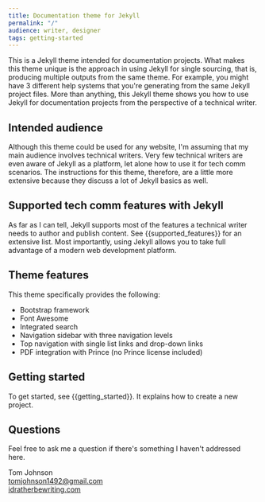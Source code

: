 ```yaml
---
title: Documentation theme for Jekyll
permalink: "/"
audience: writer, designer
tags: getting-started
---
```


This is a Jekyll theme intended for documentation projects. What makes this theme unique is the approach in using Jekyll for single sourcing, that is, producing multiple outputs from the same theme. For example, you might have 3 different help systems that you're generating from the same Jekyll project files. More than anything, this Jekyll theme shows you how to use Jekyll for documentation projects from the perspective of a technical writer. 

## Intended audience

Although this theme could be used for any website, I'm assuming that my main audience involves technical writers. Very few technical writers are even aware of Jekyll as a platform, let alone how to use it for tech comm scenarios. The instructions for this theme, therefore, are a little more extensive because they discuss a lot of Jekyll basics as well.

## Supported tech comm features with Jekyll

As far as I can tell, Jekyll supports most of the features a technical writer needs to author and publish content. See {{supported_features}} for an extensive list. Most importantly, using Jekyll allows you to take full advantage of a modern web development platform. 

## Theme features

This theme specifically provides the following:

* Bootstrap framework
* Font Awesome
* Integrated search
* Navigation sidebar with three navigation levels
* Top navigation with single list links and drop-down links
* PDF integration with Prince (no Prince license included)

## Getting started

To get started, see {{getting_started}}. It explains how to create a new project.

## Questions


Feel free to ask me a question if there's something I haven't addressed here. 

Tom Johnson <br /><a href="mailto:">tomjohnson1492@gmail.com</a><br />[idratherbewriting.com](http://idratherbewriting.com)



























